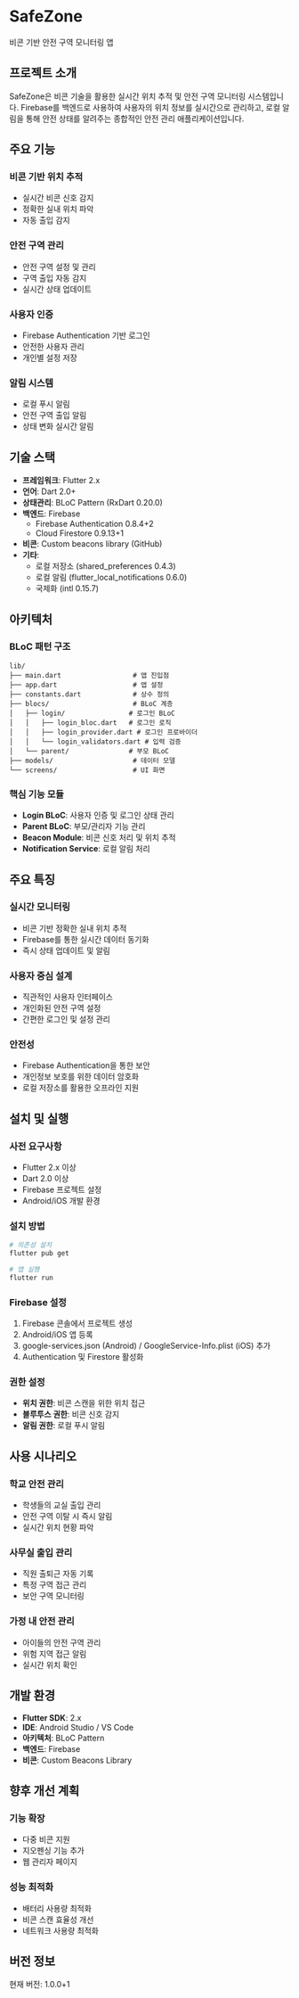 # SafeZone

비콘 기반 안전 구역 모니터링 앱

## 프로젝트 소개

SafeZone은 비콘 기술을 활용한 실시간 위치 추적 및 안전 구역 모니터링 시스템입니다. Firebase를 백엔드로 사용하여 사용자의 위치 정보를 실시간으로 관리하고, 로컬 알림을 통해 안전 상태를 알려주는 종합적인 안전 관리 애플리케이션입니다.

## 주요 기능

### 비콘 기반 위치 추적
- 실시간 비콘 신호 감지
- 정확한 실내 위치 파악
- 자동 출입 감지

### 안전 구역 관리
- 안전 구역 설정 및 관리
- 구역 출입 자동 감지
- 실시간 상태 업데이트

### 사용자 인증
- Firebase Authentication 기반 로그인
- 안전한 사용자 관리
- 개인별 설정 저장

### 알림 시스템
- 로컬 푸시 알림
- 안전 구역 출입 알림
- 상태 변화 실시간 알림

## 기술 스택

- **프레임워크**: Flutter 2.x
- **언어**: Dart 2.0+
- **상태관리**: BLoC Pattern (RxDart 0.20.0)
- **백엔드**: Firebase
  - Firebase Authentication 0.8.4+2
  - Cloud Firestore 0.9.13+1
- **비콘**: Custom beacons library (GitHub)
- **기타**:
  - 로컬 저장소 (shared_preferences 0.4.3)
  - 로컬 알림 (flutter_local_notifications 0.6.0)
  - 국제화 (intl 0.15.7)

## 아키텍처

### BLoC 패턴 구조
```
lib/
├── main.dart                  # 앱 진입점
├── app.dart                   # 앱 설정
├── constants.dart             # 상수 정의
├── blocs/                     # BLoC 계층
│   ├── login/                # 로그인 BLoC
│   │   ├── login_bloc.dart   # 로그인 로직
│   │   ├── login_provider.dart # 로그인 프로바이더
│   │   └── login_validators.dart # 입력 검증
│   └── parent/               # 부모 BLoC
├── models/                    # 데이터 모델
└── screens/                   # UI 화면
```

### 핵심 기능 모듈
- **Login BLoC**: 사용자 인증 및 로그인 상태 관리
- **Parent BLoC**: 부모/관리자 기능 관리
- **Beacon Module**: 비콘 신호 처리 및 위치 추적
- **Notification Service**: 로컬 알림 처리

## 주요 특징

### 실시간 모니터링
- 비콘 기반 정확한 실내 위치 추적
- Firebase를 통한 실시간 데이터 동기화
- 즉시 상태 업데이트 및 알림

### 사용자 중심 설계
- 직관적인 사용자 인터페이스
- 개인화된 안전 구역 설정
- 간편한 로그인 및 설정 관리

### 안전성
- Firebase Authentication을 통한 보안
- 개인정보 보호를 위한 데이터 암호화
- 로컬 저장소를 활용한 오프라인 지원

## 설치 및 실행

### 사전 요구사항
- Flutter 2.x 이상
- Dart 2.0 이상
- Firebase 프로젝트 설정
- Android/iOS 개발 환경

### 설치 방법
```bash
# 의존성 설치
flutter pub get

# 앱 실행
flutter run
```

### Firebase 설정
1. Firebase 콘솔에서 프로젝트 생성
2. Android/iOS 앱 등록
3. google-services.json (Android) / GoogleService-Info.plist (iOS) 추가
4. Authentication 및 Firestore 활성화

### 권한 설정
- **위치 권한**: 비콘 스캔을 위한 위치 접근
- **블루투스 권한**: 비콘 신호 감지
- **알림 권한**: 로컬 푸시 알림

## 사용 시나리오

### 학교 안전 관리
- 학생들의 교실 출입 관리
- 안전 구역 이탈 시 즉시 알림
- 실시간 위치 현황 파악

### 사무실 출입 관리
- 직원 출퇴근 자동 기록
- 특정 구역 접근 관리
- 보안 구역 모니터링

### 가정 내 안전 관리
- 아이들의 안전 구역 관리
- 위험 지역 접근 알림
- 실시간 위치 확인

## 개발 환경

- **Flutter SDK**: 2.x
- **IDE**: Android Studio / VS Code
- **아키텍처**: BLoC Pattern
- **백엔드**: Firebase
- **비콘**: Custom Beacons Library

## 향후 개선 계획

### 기능 확장
- 다중 비콘 지원
- 지오펜싱 기능 추가
- 웹 관리자 페이지

### 성능 최적화
- 배터리 사용량 최적화
- 비콘 스캔 효율성 개선
- 네트워크 사용량 최적화

## 버전 정보

현재 버전: 1.0.0+1